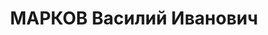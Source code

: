 ---
title: МАРКОВ Василий Иванович
description: "Род. в 1893, Ленинградская обл., с. Красное, русский, обр.: среднее.\
  \ Проживал: Алма-Ата. Старший горнотехнический инспектор \n  Арестован ЭКО УГБ.\
  \ 30.04.1936. Обв. по ст. 58-6, 58-7, 58-8, 58-11 УК РСФСР. Приговор: Верховный\
  \ суд СССР, 27.02.1938 – ВМН. \n  Реабилитирован Верховным судом Казахской ССР 11.01.1969\
  \ за отсутствием состава преступления"
---